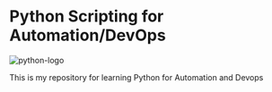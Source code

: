# Python Scripting for Automation/DevOps

![python-logo](http://pluspng.com/img-png/python-logo-png-big-image-png-2400.png)

This is my repository for learning Python for Automation and Devops
